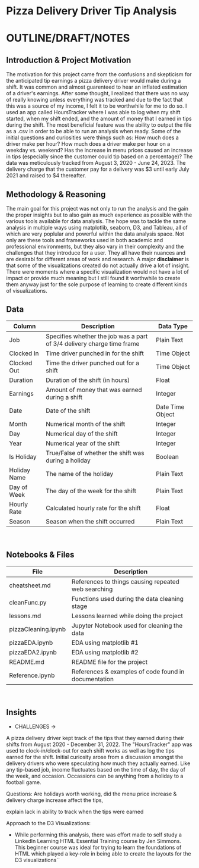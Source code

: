 # Pizza Delivery Driver Tip Analysis

# OUTLINE/DRAFT/NOTES

## Introduction & Project Motivation

The motivation for this project came from the confusions and skepticism for the 
anticipated tip earnings a pizza delivery driver would make during a shift. It
was common and almost guarenteed to hear an inflated estimation of a driver's 
earnings. After some thought, I realized that there was no way of really knowing
unless everything was tracked and due to the fact that this was a source of my 
income, I felt it to be worthwhile for me to do so. I used an app called
HoursTracker where I was able to log when my shift started, when my shift ended,
and the amount of money that I earned in tips during the shift. The most beneficial
feature was the ability to output the file as a .csv in order to be able to run
an analysis when ready. Some of the initial questions and curiosities were things
such as: How much does a driver make per hour? How much does a driver make per
hour on a weekday vs. weekend? Has the increase in menu prices caused an increase
in tips (especially since the customer could tip based on a percentage)? The data
was meticulously tracked from August 3, 2020 - June 24, 2023. The delivery charge
that the customer pay for a delivery was $3 until early July 2021 and raised to $4
thereafter. 

## Methodology & Reasoning
The main goal for this project was not only to run the analysis and the gain the 
proper insights but to also gain as much experience as possible with the various
tools available for data analysis. The hope was to tackle the same analysis in 
multiple ways using matplotlib, seaborn, D3, and Tableau, all of which are very
poplular and powerful within the data analysis space. Not only are these tools and
frameworks used in both academic and professional environments, but they also vary
in their complexity and the challenges that they introduce for a user. They all
have their nuances and are desirabl for different areas of work and research. A
major **disclaimer** is that some of the visualizations created do not actually 
drive a lot of insight. There were moments where a specific visualization would 
not have a lot of impact or provide much meaning but I still found it worthwhile
to create them anyway just for the sole purpose of learning to create different
kinds of visualizations.


## Data

| Column         | Description                                                            | Data Type       |
|----------------|------------------------------------------------------------------------|-----------------|
| Job            | Specifies whether the job was a part of $3/$4 delivery charge time frame | Plain Text      |
| Clocked In     | Time driver punched in for the shift                                   | Time Object     |
| Clocked Out    | Time the driver punched out for a shift                                | Time Object     |
| Duration       | Duration of the shift (in hours)                                       | Float           |
| Earnings       | Amount of money that was earned during a shift                         | Integer         |
| Date           | Date of the shift                                                      | Date Time Object|
| Month          | Numerical month of the shift                                           | Integer         |
| Day            | Numerical day of the shift                                             | Integer         |
| Year           | Numerical year of the shift                                            | Integer         |
| Is Holiday     | True/False of whether the shift was during a holiday                   | Boolean         |
| Holiday Name   | The name of the holiday                                                | Plain Text      |
| Day of Week    | The day of the week for the shift                                      | Plain Text      |
| Hourly Rate    | Calculated hourly rate for the shift                                   | Float           |
| Season         | Season when the shift occurred                                         | Plain Text      |
<br>

## Notebooks & Files
| File                | Description                                         |
|---------------------|-----------------------------------------------------|
| cheatsheet.md       | References to things causing repeated web searching |
| cleanFunc.py        | Functions used during the data cleaning stage       |
| lessons.md          | Lessons learned while doing the project             |
| pizzaCleaning.ipynb | Jupyter Notebook used for cleaning the data         |
| pizzaEDA.ipynb      | EDA using matplotlib #1                             |
| pizzaEDA2.ipynb     | EDA using matplotlib #2                             |
| README.md           | README file for the project                         |
| Reference.ipynb     | References & examples of code found in documentation|
<br>

## Insights

- CHALLENGES -> 




A pizza delivery driver kept track of the tips that they earned during their shifts from August 2020 - December 31, 2022. The "HoursTracker" app was used to clock-in/clock-out for each shift works as well as log the tips earned for the shift. Initial curiosity arose from a discussion amongst the delivery drivers who were speculating how much they actually earned. Like any tip-based job, income fluctuates based on the time of day, the day of the week, and occasion. Occassions can be anything from a holiday to a football game. 


Questions: Are holidays worth working, did the menu price increase & delivery charge increase affect the tips,

explain lack in ability to track when the tips were earned


Approach to the D3 Visualizations:
- While performing this analysis, there was effort made to self study a LinkedIn Learning HTML Essential Training course by Jen Simmons. This beginner course was ideal for trying to learn the foundations of HTML which played a key-role in being able to create the layouts for the D3 visualizations``